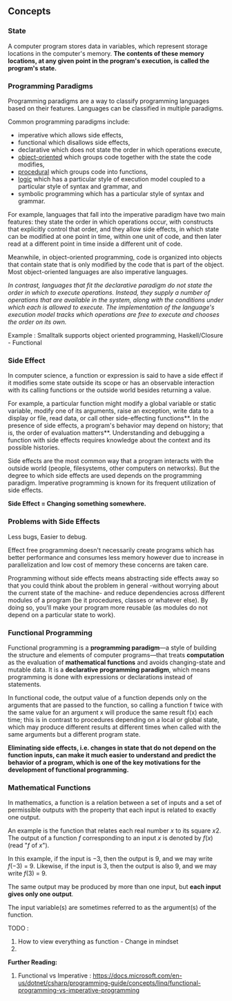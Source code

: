 ## **Concepts**

### State
A computer program stores data in variables, which represent storage locations in the computer's memory. **The contents of these memory locations, at any given point in the program's execution, is called the program's state.**

### Programming Paradigms

Programming paradigms are a way to classify programming languages based on their features.  Languages can be classified in multiple paradigms. 

Common programming paradigms include:

- imperative which allows side effects,
- functional which disallows side effects,
- declarative which does not state the order in which operations execute,
- [object-oriented](https://www.wikiwand.com/en/Object-oriented_programming) which groups code together with the state the code modifies,
- [procedural](https://www.wikiwand.com/en/Procedural_programming) which groups code into functions,
- [logic](https://www.wikiwand.com/en/Logic_programming) which has a particular style of execution model coupled to a particular style of syntax and grammar, and
- symbolic programming which has a particular style of syntax and grammar.

For example, languages that fall into the imperative paradigm have two main features: they state the order in which operations occur, with constructs that explicitly control that order, and they allow side effects, in which state can be modified at one point in time, within one unit of code, and then later read at a different point in time inside a different unit of code. 

Meanwhile, in object-oriented programming, code is organized into objects that contain state that is only modified by the code that is part of the object. Most object-oriented languages are also imperative languages.

*In contrast, languages that fit the declarative paradigm do not state the order in which to execute operations. Instead, they supply a number of operations that are available in the system, along with the conditions under which each is allowed to execute. The implementation of the language's execution model tracks which operations are free to execute and chooses the order on its own.*

Example : Smalltalk supports object oriented programming, Haskell/Closure - Functional 

### Side Effect

In computer science, a function or expression is said to have a side effect if it modifies some state outside its scope or has an observable interaction with its calling functions or the outside world besides returning a value. 

For example, a particular function might modify a global variable or static variable, modify one of its arguments, raise an exception, write data to a display or file, read data, or call other side-effecting functions**. In the presence of side effects, a program's behavior may depend on history; that is, the order of evaluation matters**. Understanding and debugging a function with side effects requires knowledge about the context and its possible histories.

Side effects are the most common way that a program interacts with the outside world (people, filesystems, other computers on networks). But the degree to which side effects are used depends on the programming paradigm. Imperative programming is known for its frequent utilization of side effects.

**Side Effect = Changing something somewhere.**

### Problems with Side Effects

Less bugs, Easier to debug. 

Effect free programming doesn't necessarily create programs which has better performance and consumes less memory however due to increase in parallelization and low cost of memory these concerns are taken care. 

Programming without side effects means abstracting side effects away so that you could think about the problem in general -without worrying about the current state of the machine- and reduce dependencies across different modules of a program (be it procedures, classes or whatever else). By doing so, you'll make your program more reusable (as modules do not depend on a particular state to work).

### Functional Programming

Functional programming is a **programming paradigm**—a style of building the structure and elements of computer programs—that treats **computation** as the evaluation of **mathematical functions** and avoids changing-state and mutable data. It is a **declarative programming paradigm**, which means programming is done with expressions or declarations instead of statements. 

In functional code, the output value of a function depends only on the arguments that are passed to the function, so calling a function f twice with the same value for an argument x will produce the same result f(x) each time; this is in contrast to procedures depending on a local or global state, which may produce different results at different times when called with the same arguments but a different program state. 

**Eliminating side effects, i.e. changes in state that do not depend on the function inputs, can make it much easier to understand and predict the behavior of a program, which is one of the key motivations for the development of functional programming.**

### Mathematical Functions

In mathematics, a function is a relation between a set of inputs and a set of permissible outputs with the property that each input is related to exactly one output.

An example is the function that relates each real number *x* to its square *x*2. The output of a function *f* corresponding to an input *x* is denoted by *f*(*x*) (read "*f* of *x*"). 

In this example, if the input is −3, then the output is 9, and we may write *f*(−3) = 9. Likewise, if the input is 3, then the output is also 9, and we may write *f*(3) = 9.

The same output may be produced by more than one input, but **each input gives only one output**.

The input variable(s) are sometimes referred to as the argument(s) of the function.

TODO :

1. How to view everything as function - Change in mindset
2. ​



**Further Reading:**

1. Functional vs Imperative :  https://docs.microsoft.com/en-us/dotnet/csharp/programming-guide/concepts/linq/functional-programming-vs-imperative-programming

   ​